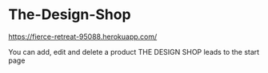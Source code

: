 # The-Design-Shop

https://fierce-retreat-95088.herokuapp.com/

You can add, edit and delete a product
THE DESIGN SHOP leads to the start page
